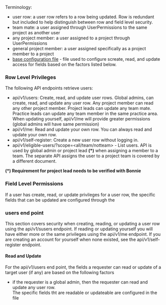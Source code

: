 Terminology:

- user row: a user row refers to a row being updated.  Row is redundant but included to
    help distinguish between row and field level security.
- team mate: a user assigned through UserPermissions to the same project as another user
- any project member: a user assigned to a project through UserPermissions
- general project member: a user assigned specifically as a project member to a project
- [base configuration file][base-field-permissions-reference] - file used to configure
    screate, read, and update access for fields based on the factors listed below.

### Row Level Privileges

The following API endpoints retrieve users:

- api/v1/users: Create, read, and update user rows.  Global admins, can create, read, and update any user row.  Any project member can read any other project member.  Project leads can update any team mate.  Practice leads can update any
    team member in the same practice area.  When updating yourself, api/v1/me will provide greater
    permissions (global admins will have same permission)
- api/v1/me: Read and update your own row.  You can always read and update your own row.
- api/v1/self-register: Create a new user row without logging in.
- api/v1/eligible-users/<project id>?scope=\<all/team/notteam> - List users.  API is used by global admin or project lead **(\*)** when assigning a member to a team.  The separate API assigns the user to a project team is covered by a different document.

**(\*) Requirement for project lead needs to be verified with Bonnie**

### Field Level Permissions

If a user has create, read, or update privileges for a user row, the specific fields
that can be updated are configured through the

### users end point

This section covers security when creating, reading, or updating a user row using the api/v1/susers endpoint.  If reading or updating yourself you will have either more or the same privileges using the api/v1/me endpoint.  If you are creating an account for yourself when none existed, see the api/v1/self-register endpoint.

#### Read and Update

For the api/v1/users end point, the fields a requester can read or update of a target user
(if any) are based on the following factors

- if the requester is a global admin, then the requester can read and update any user row.\
    The specific fields tht are readable or updateable are configured in the file

    [base-field-permissions-reference]: ../../app/core/base_user_cru_constants.py
